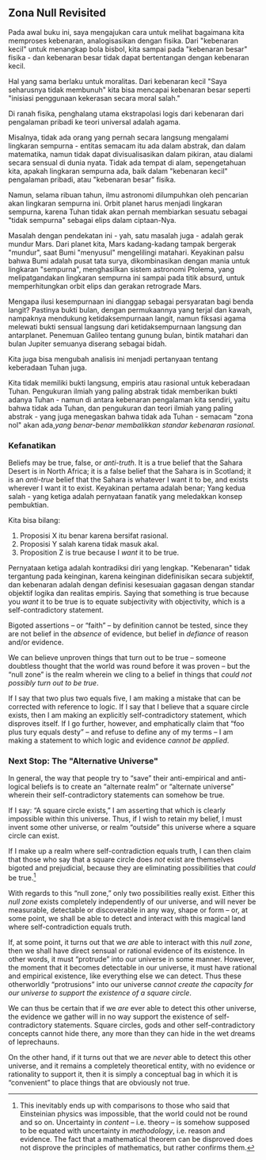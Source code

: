 ## Zona Null Revisited

Pada awal buku ini, saya mengajukan cara untuk melihat bagaimana kita memproses kebenaran, analogisasikan dengan fisika. Dari "kebenaran kecil" untuk menangkap bola bisbol, kita sampai pada "kebenaran besar" fisika - dan kebenaran besar tidak dapat bertentangan dengan kebenaran kecil.

Hal yang sama berlaku untuk moralitas. Dari kebenaran kecil "Saya seharusnya tidak membunuh" kita bisa mencapai kebenaran besar seperti "inisiasi penggunaan kekerasan secara moral salah."

Di ranah fisika, penghalang utama ekstrapolasi logis dari kebenaran dari pengalaman pribadi ke teori universal adalah agama.

Misalnya, tidak ada orang yang pernah secara langsung mengalami lingkaran sempurna - entitas semacam itu ada dalam abstrak, dan dalam matematika, namun tidak dapat divisualisasikan dalam pikiran, atau dialami secara sensual di dunia nyata. Tidak ada tempat di alam, sepengetahuan kita, apakah lingkaran sempurna ada, baik dalam "kebenaran kecil" pengalaman pribadi, atau "kebenaran besar" fisika.

Namun, selama ribuan tahun, ilmu astronomi dilumpuhkan oleh pencarian akan lingkaran sempurna ini. Orbit planet harus menjadi lingkaran sempurna, karena Tuhan tidak akan pernah membiarkan sesuatu sebagai "tidak sempurna" sebagai elips dalam ciptaan-Nya.

Masalah dengan pendekatan ini - yah, satu masalah juga - adalah gerak mundur Mars. Dari planet kita, Mars kadang-kadang tampak bergerak "mundur", saat Bumi "menyusul" mengelilingi matahari. Keyakinan palsu bahwa Bumi adalah pusat tata surya, dikombinasikan dengan mania untuk lingkaran "sempurna", menghasilkan sistem astronomi Ptolema, yang melipatgandakan lingkaran sempurna ini sampai pada titik absurd, untuk memperhitungkan orbit elips dan gerakan retrograde Mars.

Mengapa ilusi kesempurnaan ini dianggap sebagai persyaratan bagi benda langit? Pastinya bukti bulan, dengan permukaannya yang terjal dan kawah, nampaknya mendukung ketidaksempurnaan langit, namun fiksasi agama melewati bukti sensual langsung dari ketidaksempurnaan langsung dan antarplanet. Penemuan Galileo tentang gunung bulan, bintik matahari dan bulan Jupiter semuanya diserang sebagai bidah.

Kita juga bisa mengubah analisis ini menjadi pertanyaan tentang keberadaan Tuhan juga.

Kita tidak memiliki bukti langsung, empiris atau rasional untuk keberadaan Tuhan. Pengukuran ilmiah yang paling abstrak tidak memberikan bukti adanya Tuhan - namun di antara kebenaran pengalaman kita sendiri, yaitu bahwa tidak ada Tuhan, dan pengukuran dan teori ilmiah yang paling abstrak - yang juga menegaskan bahwa tidak ada Tuhan - semacam "zona nol" akan ada,*yang benar-benar membalikkan standar kebenaran rasional*.

### Kefanatikan

Beliefs may be true, false, or *anti-truth*. It is a true belief that the Sahara Desert is in North Africa; it is a false belief that the Sahara is in Scotland; it is an *anti-true* belief that the Sahara is whatever I want it to be, and exists wherever I want it to exist. Keyakinan pertama adalah benar; Yang kedua salah - yang ketiga adalah pernyataan fanatik yang meledakkan konsep pembuktian.

Kita bisa bilang:

1. Proposisi X itu benar karena bersifat rasional.
2. Proposisi Y salah karena tidak masuk akal.
3. Proposition Z is true because I *want* it to be true.

Pernyataan ketiga adalah kontradiksi diri yang lengkap. "Kebenaran" tidak tergantung pada keinginan, karena keinginan didefinisikan secara subjektif, dan kebenaran adalah dengan definisi kesesuaian gagasan dengan standar objektif logika dan realitas empiris. Saying that something is true because you *want* it to be true is to equate subjectivity with objectivity, which is a self-contradictory statement.

Bigoted assertions – or “faith” – by definition cannot be tested, since they are not belief in the *absence* of evidence, but belief in *defiance* of reason and/or evidence.

We can believe unproven things that turn out to be true – someone doubtless thought that the world was round before it was proven – but the “null zone” is the realm wherein we cling to a belief in things that *could not possibly turn out to be true*.

If I say that two plus two equals five, I am making a mistake that can be corrected with reference to logic. If I say that I believe that a square circle exists, then I am making an explicitly self-contradictory statement, which disproves itself. If I go further, however, and emphatically claim that “foo plus tury equals desty” – and refuse to define any of my terms – I am making a statement to which logic and evidence *cannot be applied*.

### Next Stop: The "Alternative Universe"

In general, the way that people try to “save” their anti-empirical and anti-logical beliefs is to create an “alternate realm” or “alternate universe” wherein their self-contradictory statements can somehow be true.

If I say: “A square circle exists,” I am asserting that which is clearly impossible within this universe. Thus, if I wish to retain my belief, I must invent some other universe, or realm “outside” this universe where a square circle can exist.

If I make up a realm where self-contradiction equals truth, I can then claim that those who say that a square circle does *not* exist are themselves bigoted and prejudicial, because they are eliminating possibilities that *could* be true.[^1]

With regards to this “null zone,” only two possibilities really exist. Either this *null zone* exists completely independently of our universe, and will never be measurable, detectable or discoverable in any way, shape or form – or, at some point, we shall be able to detect and interact with this magical land where self-contradiction equals truth.

If, at some point, it turns out that we *are* able to interact with this *null zone*, then we shall have direct sensual or rational evidence of its existence. In other words, it must “protrude” into our universe in some manner. However, the moment that it becomes detectable in our universe, it must have rational and empirical existence, like everything else we can detect. Thus these otherworldly “protrusions” into our universe *cannot create the capacity for our universe to support the existence of a square circle*.

We can thus be certain that if we *are* ever able to detect this other universe, the evidence we gather will in no way support the existence of self-contradictory statements. Square circles, gods and other self-contradictory concepts cannot hide there, any more than they can hide in the wet dreams of leprechauns.

On the other hand, if it turns out that we are *never* able to detect this other universe, and it remains a completely theoretical entity, with no evidence or rationality to support it, then it is simply a conceptual bag in which it is “convenient” to place things that are obviously not true.

[^1]: This inevitably ends up with comparisons to those who said that Einsteinian physics was impossible, that the world could not be round and so on. Uncertainty in *content* – i.e. theory – is somehow supposed to be equated with uncertainty in *methodology*, i.e. reason and evidence. The fact that a mathematical theorem can be disproved does not disprove the principles of mathematics, but rather confirms them.